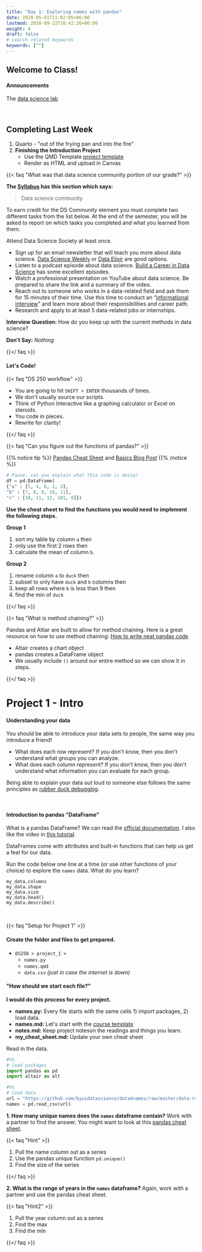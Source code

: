 ```yaml
---
title: "Day 1: Exploring names with pandas"
date: 2020-05-01T11:02:05+06:00
lastmod: 2020-09-22T10:42:26+06:00
weight: 4
draft: false
# search related keywords
keywords: [""]
---
```


## Welcome to Class!

#### Announcements

The [data science lab](https://byuidatascience.github.io/lab/)

<br>

## Completing Last Week

1. Quarto - "out of the frying pan and into the fire"
2. __Finishing the Introduction Project__    
    - Use the QMD Template [project template](https://byuistats.github.io/DS250-Cannon/template/ds250_project_template_clean.qmd)
    - Render as HTML and upload in Canvas

{{< faq "What was that data science community portion of our grade?" >}}

__The [Syllabus](https://byuistats.github.io/DS250-Cannon/course-materials/syllabus/) has this section which says:__

> Data science community

To earn credit for the DS Community element you must complete two different tasks from the list below. At the end of the semester, you will be asked to report on which tasks you completed and what you learned from them.

Attend Data Science Society at least once.
* Sign up for an email newsletter that will teach you more about data science. [Data Science Weekly](https://www.datascienceweekly.org/) or [Data Elixir](https://dataelixir.com/) are good options.
* Listen to a podcast episode about data science. [Build a Career in Data Science](https://www.datascienceweekly.org/) has some excellent episodes.
* Watch a professional presentation on YouTube about data science. Be prepared to share the link and a summary of the video.
* Reach out to someone who works in a data-related field and ask them for 15 minutes of their time. Use this time to conduct an “[informational interview](https://brightspotcdn.byu.edu/54/b6/2554ebb842fab54640a15ff0afb3/informational-interview.pdf)” and learn more about their responsibilities and career path.
* Research and apply to at least 5 data-related jobs or internships.


__Interview Question:__  How do you keep up with the current methods in data science?

__Don't Say:__ _Nothing_

{{</ faq >}}


#### Let's Code!

{{< faq "DS 250 workflow" >}}

- You are going to hit `SHIFT + ENTER` thousands of times.
- We don't usually source our scripts.
- Think of Python Interactive like a graphing calculator or Excel on steroids.
- You code in pieces.
- Rewrite for clarity!

{{</ faq >}}


{{< faq "Can you figure out the functions of pandas?" >}}

{{% notice tip %}}
[Pandas Cheat Sheet](https://pandas.pydata.org/Pandas_Cheat_Sheet.pdf) and [Basics Blog Post](https://towardsdatascience.com/pandas-basics-cheat-sheet-2021-python-for-data-science-8beb76afa85f)
{{% /notice %}}

```python
# Pause: can you explain what this code is doing?
df = pd.DataFrame(
{"a" : [5, 4, 6, 2, 3],
"b" : [7, 8, 9, 10, 11],
"c" : [10, 11, 12, 101, 0]})
```

**Use the cheat sheet to find the functions you would need to implement the following steps.**

__Group 1__

1. sort my table by column `a` then
1. only use the first 2 rows then
1. calculate the mean of column `b`.

__Group 2__

1. rename column `a` to `duck` then
1. subset to only have `duck` and `b` columns then
1. keep all rows where `b` is less than 9 then
1. find the min of `duck`

{{</ faq >}}


{{< faq "What is method chaining?" >}}

Pandas and Altiar are built to allow for method chaining. Here is a great resource on how to use method chaining: [How to write neat pandas code](https://pandasninja.com/2019/04/how-to-write-neat-pandas-code/). 


- Altair creates a chart object
- pandas creates a DataFrame object
- We usually include `()` around our entire method so we can show it in steps.

{{</ faq >}}

# Project 1 - Intro

#### Understanding your data

You should be able to introduce your data sets to people, the same way you introduce a friend!

- What does each row represent? If you don't know, then you don't understand what groups you can analyze.
- What does each column represent? If you don't know, then you don't understand what information you can evaluate for each group.

Being able to explain your data out loud to someone else follows the same principles as [rubber duck debugging](https://rubberduckdebugging.com/).

<br>

#### Introduction to pandas "DataFrame"

What is a pandas DataFrame? We can read the [official documentation](https://pandas.pydata.org/pandas-docs/stable/user_guide/dsintro.html#dataframe). I also like the video in [this tutorial](https://www.datacamp.com/community/tutorials/pandas-tutorial-dataframe-python).

DataFrames come with attributes and built-in functions that can help us get a feel for our data.

Run the code below one line at a time (or use other functions of your choice) to explore the `names` data. What do you learn?

```{python}
my_data.columns
my_data.shape
my_data.size
my_data.head()
my_data.describe()
```
<!---- https://towardsdatascience.com/wrangling-data-with-pandas-27ef828aff01 ----->

<br>

{{< faq "Setup for Project 1" >}}

#### Create the folder and files to get prepared.

- `DS250 > project_1 >`    
    - `names.py`   
    - `names.qmd`
    - `data.csv` _(just in case the internet is down)_

#### "How should we start each file?"

__I would do this process for every project.__

- **names.py:** Every file starts with the same cells 1) import packages, 2) load data.
- **names.md:** Let's start with the [course template](https://byuistats.github.io/DS250-Course/template/ds250_project_template_clean.qmd)
- **notes.md:** Keep project noteson the readings and things you learn.
- **my_cheat_sheet.md:** Update your own cheat sheet


Read in the data.

```python
#%%
# load packages
import pandas as pd
import altair as alt

#%%
# load data
url = "https://github.com/byuidatascience/data4names/raw/master/data-raw/names_year/names_year.csv"
names = pd.read_csv(url)
```


**1. How many unique names does the `names` dataframe contain?** Work with a partner to find the answer. You might want to look at this [pandas cheat sheet](https://pandas.pydata.org/Pandas_Cheat_Sheet.pdf).

{{< faq "Hint" >}}

1. Pull the name column out as a series
1. Use the pandas unique function `pd.unique()`
1. Find the size of the series

{{</ faq >}}

**2. What is the range of years in the `names` dataframe?** Again, work with a partner and use the pandas cheat sheet.

{{< faq "Hint2" >}}

1. Pull the year column out as a series
1. Find the max
1. Find the min

{{</ faq >}}

